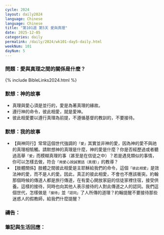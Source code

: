 ```yaml
---
cycle: 2024
layout: daily2024
language: Chinese
language: Chinese
title: "第101週 第5天 愛與真理"
date: 2025-12-05
categories: daily
permalink: /daily/2024/wk101-day5-daily.html
weekNum: 101
dayNum: 5
---
```


### 問題：愛與真理之間的關係是什麼？

{% include BibleLinks2024.html %}

### 默想：神的故事 
+ 真理與愛心須是並行的，愛是為著真理的緣故。
+ 遵行神的命令，彼此相愛，就是愛神。
+ 彼此相愛要以遵行真理為前提，不遵循基督的教訓的，不要接待。

### 默想：我的故事
+ 【與神同行】常常這個世代強調的`「愛」`其實並非神的愛，因為神的愛不與祂的真理相牴觸。請默想神的真理是什麼，神的愛是什麼？你是否經歷過或者聽過高舉`「愛」`而模糊真理的事（甚至是在信徒之中）？若是遇見類似的事情，你可以怎樣去做，符合`「用愛心說誠實話（真理）」`的教導？
+ 【肢體關係】肢體之間彼此相愛是主耶穌給我們的命令，這個`「彼此相愛」`是效法神的愛，而不是人的愛。因此，真正的彼此相愛，不會也不應該衝突。約翰那個時候的傳道人都是旅行傳道，在有愛心開放家庭的信徒家裡住宿，接受供養。這樣的接待，同時也向其他人表示接待的人對此傳道之人的認同。我們這個世代，怎樣做是`「接待」`並`「認同」`了人所傳的道理？約翰提醒不要接待那些迷惑人的假教師，給我們什麼提醒？

### 禱告：

### 筆記與生活回應：
